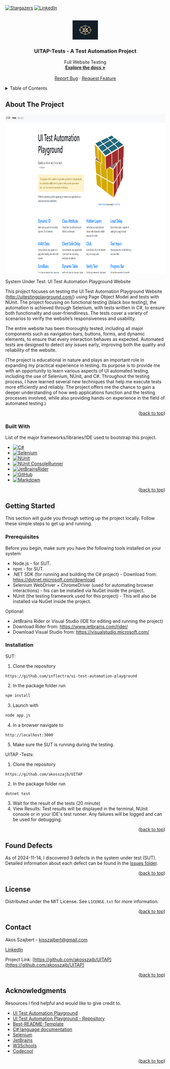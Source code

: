 <a id="readme-top"></a>
[![Stargazers][stars-shield]][stars-url]
[![LinkedIn][linkedin-shield]][linkedin-url]

<!-- PROJECT LOGO -->
<br />
<div align="center">
  <a href="https://github.com/akosszajb/UITAP">
    <img src="UITAP-tests/images/logo.png" alt="Logo" width="80" height="60">
  </a>

<h3 align="center">UITAP-Tests - A Test Automation Project</h3>

  <p align="center">
   Full Website Testing
    <br />
    <a href="https://github.com/akosszajb/UITAP"><strong>Explore the docs »</strong></a>
    <br />
    <br />
   <a href="https://github.com/akosszajb/UITAP/issues/new?labels=bug&template=bug-report.md">Report Bug</a>
    ·
    <a href="https://github.com/akosszajb/UITAP/issues/new?labels=enhancement&template=feature-request.md">Request Feature</a>
  </p>
</div>



<!-- TABLE OF CONTENTS -->
<details>
  <summary>Table of Contents</summary>
  <ol>
    <li>
      <a href="#about-the-project">About The Project</a>
      <ul>
        <li><a href="#built-with">Built With</a></li>
      </ul>
    </li>
    <li>
      <a href="#getting-started">Getting Started</a>
      <ul>
        <li><a href="#prerequisites">Prerequisites</a></li>
        <li><a href="#installation">Installation</a></li>
      </ul>
    </li>
    <li><a href="#found-defects">Found Defects</a></li>
    <li><a href="#license">License</a></li>
    <li><a href="#contact">Contact</a></li>
    <li><a href="#acknowledgments">Acknowledgments</a></li>
  </ol>
</details>



<!-- ABOUT THE PROJECT -->
## About The Project

<div align="center">
  <a href="http://uitestingplayground.com/">
    <img src="UITAP-tests/images/screenshot1.PNG" alt="utitap" width="930" height="500">
  </a>
</div>


System Under Test: UI Test Automation Playground Website

This project focuses on testing the UI Test Automation Playground Website (http://uitestingplayground.com/) using Page Object Model and tests with NUnit. The project focusing on functional testing (black box testing), the automation is achieved through Selenium, with tests written in C#, to ensure both functionality and user-friendliness. The tests cover a variety of scenarios to verify the website’s responsiveness and usability.

The entire website has been thoroughly tested, including all major components such as navigation bars, buttons, forms, and dynamic elements, to ensure that every interaction behaves as expected. Automated tests are designed to detect any issues early, improving both the quality and reliability of the website.

(The project is educational in nature and plays an important role in expanding my practical experience in testing. Its purpose is to provide me with an opportunity to learn various aspects of UI automated testing, including the use of Selenium, NUnit, and C#. Throughout the testing process, I have learned several new techniques that help me execute tests more efficiently and reliably. The project offers me the chance to gain a deeper understanding of how web applications function and the testing processes involved, while also providing hands-on experience in the field of automated testing.)

<p align="right">(<a href="#readme-top">back to top</a>)</p>


### Built With

List of the major frameworks/libraries/IDE used to bootstrap this project.

* [![C#][C#]][C#-url]
* [![Selenium][Selenium]][Selenium-url]
* [![NUnit][NUnit]][NUnit-url]
* [![NUnit ConsoleRunner][NUnit ConsoleRunner]][ConsoleRunner-url]
* [![JetBrainsRider][JetBrainsRider]][JetBrainsRider-url]
* [![GitHub][GitHub]][GitHub-url]
* [![Markdown][Markdown]][Markdown-url]


<p align="right">(<a href="#readme-top">back to top</a>)</p>


<!-- GETTING STARTED -->
## Getting Started

This section will guide you through setting up the project locally. Follow these simple steps to get up and running.

### Prerequisites

Before you begin, make sure you have the following tools installed on your system:
* Node.js - for SUT.
* npm - for SUT.
* .NET SDK (for running and building the C# project) - Download from: https://dotnet.microsoft.com/download
* Selenium WebDriver + ChromeDriver (used for automating browser interactions) - his can be installed via NuGet inside the project.
* NUnit (the testing framework used for this project) - This will also be installed via NuGet inside the project.

Optional:
* JetBrains Rider or Visual Studio (IDE for editing and running the project)
* Download Rider from: https://www.jetbrains.com/rider/
* Download Visual Studio from: https://visualstudio.microsoft.com/

### Installation

SUT:
1. Clone the repository
```
https://github.com/inflectra/ui-test-automation-playground
```
2. In the package folder run
```bash
npm install
```
3. Launch with
```bash
node app.js
```
4. In a browser navigate to
```
http://localhost:3000
```
5. Make sure the SUT is running during the testing.

UITAP -Tests:
1. Clone the repository
```
https://github.com/akosszajb/UITAP
```
2.  In the package folder run
```bash
dotnet test
```
3. Wait for the result of the tests (20 minute)
4. View Results: Test results will be displayed in the terminal, NUnit console or in your IDE's test runner. Any failures will be logged and can be used for debugging.

<p align="right">(<a href="#readme-top">back to top</a>)</p>


<!-- FOUND DEFECTS -->
## Found Defects

As of 2024-11-14, I discovered 3 defects in the system under test (SUT). Detailed information about each defect can be found in the [Issues folder](UITAP-tests/Issues).

<p align="right">(<a href="#readme-top">back to top</a>)</p>


<!-- LICENSE -->
## License

Distributed under the MIT License. See `LICENSE.txt` for more information.

<p align="right">(<a href="#readme-top">back to top</a>)</p>



<!-- CONTACT -->
## Contact

Akos Szajbert - kisszajbert@gmail.com

[LinkedIn](https://www.linkedin.com/in/akos-szajbert-7b489126b/)

Project Link: [https://github.com/akosszajb/UITAP](https://github.com/akosszajb/UITAP)

<p align="right">(<a href="#readme-top">back to top</a>)</p>



<!-- ACKNOWLEDGMENTS -->
## Acknowledgments
Resources I find helpful and would like to give credit to.

* [UI Test Automation Playground](http://uitestingplayground.com/)
* [UI Test Automation Playground - Repository](https://github.com/Inflectra/ui-test-automation-playground)
* [Best-README-Template](https://github.com/othneildrew/Best-README-Template)
* [C# language documentation](https://learn.microsoft.com/en-us/dotnet/csharp/)
* [Selenium](https://www.selenium.dev/)
* [JetBrains](https://www.jetbrains.com/rider/)
* [W3Schools](https://www.w3schools.com/)
* [Codecool](https://codecool.com/en/)

<p align="right">(<a href="#readme-top">back to top</a>)</p>


<!-- MARKDOWN LINKS & IMAGES -->
<!-- https://www.markdownguide.org/basic-syntax/#reference-style-links -->
[stars-shield]: https://img.shields.io/github/stars/akosszajb/UITAP.svg?style=for-the-badge
[stars-url]: https://github.com/akosszajb/UITAP/stargazers
[linkedin-shield]: https://img.shields.io/badge/-LinkedIn-black.svg?style=for-the-badge&logo=linkedin&colorB=555
[linkedin-url]: https://www.linkedin.com/in/akos-szajbert-7b489126b/
[product-screenshot]: images/screenshot1.png
[C#]: https://img.shields.io/badge/cSharp-000000?style=for-the-badge&logo=nextdotjs&logoColor=white
[C#-url]: https://learn.microsoft.com/en-us/dotnet/csharp/
[Selenium]: https://img.shields.io/badge/Selenium-000000?style=for-the-badge&logo=nextdotjs&logoColor=4FC08D
[Selenium-url]: https://www.selenium.dev/
[NUnit]: https://img.shields.io/badge/NUnit-000000?style=for-the-badge&logo=nextdotjs&logoColor=FF3E00
[NUnit-url]: https://nunit.org/
[JetBrainsRider]: https://img.shields.io/badge/JetBrains_Rider-000000?style=for-the-badge&logo=nextdotjs&logoColor=white
[JetBrainsRider-url]: https://www.jetbrains.com/rider/
[GitHub]: https://img.shields.io/badge/GitHub-000000?style=for-the-badge&logo=nextdotjs&logoColor=4FC08D
[GitHub-url]: https://github.com/
[Markdown]: https://img.shields.io/badge/Markdown-000000?style=for-the-badge&logo=nextdotjs&logoColor=FF3E00
[Markdown-url]: https://www.markdownguide.org/
[NUnit ConsoleRunner]: https://img.shields.io/badge/NUnit_ConsoleRunner-000000?style=for-the-badge&logo=nextdotjs&logoColor=white
[ConsoleRunner-url]: https://docs.nunit.org/articles/nunit/running-tests/Console-Runner.html
